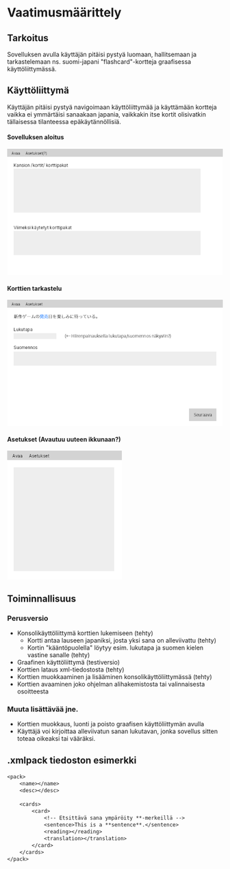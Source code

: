 # Vaatimusmäärittely

## Tarkoitus
Sovelluksen avulla käyttäjän pitäisi pystyä luomaan, hallitsemaan ja tarkastelemaan ns. suomi-japani "flashcard"-kortteja graafisessa käyttöliittymässä.

## Käyttöliittymä
Käyttäjän pitäisi pystyä navigoimaan käyttöliittymää ja käyttämään kortteja vaikka ei ymmärtäisi sanaakaan japania, vaikkakin itse kortit olisivatkin tällaisessa tilanteessa epäkäytännöllisiä.

#### Sovelluksen aloitus
![](./img/alku.png)

#### Korttien tarkastelu
![](./img/tarkastelu.png)

#### Asetukset (Avautuu uuteen ikkunaan?)
![](./img/asetukset.png)

## Toiminnallisuus

### Perusversio
- Konsolikäyttöliittymä korttien lukemiseen (tehty)
    - Kortti antaa lauseen japaniksi, josta yksi sana on alleviivattu (tehty)
    - Kortin "kääntöpuolella" löytyy esim. lukutapa ja suomen kielen vastine sanalle (tehty)
- Graafinen käyttöliittymä (testiversio)
- Korttien lataus xml-tiedostosta (tehty)
- Korttien muokkaaminen ja lisääminen konsolikäyttöliittymässä (tehty)
- Korttien avaaminen joko ohjelman alihakemistosta tai valinnaisesta osoitteesta

### Muuta lisättävää jne.
- Korttien muokkaus, luonti ja poisto graafisen käyttöliittymän avulla
- Käyttäjä voi kirjoittaa alleviivatun sanan lukutavan, jonka sovellus sitten toteaa oikeaksi tai vääräksi.

## .xmlpack tiedoston esimerkki
```
<pack>
    <name></name>
    <desc></desc>

    <cards>
        <card>
            <!-- Etsittävä sana ympäröity **-merkeillä -->
            <sentence>This is a **sentence**.</sentence>
            <reading></reading>
            <translation></translation>
        </card>
    </cards>
</pack>
```